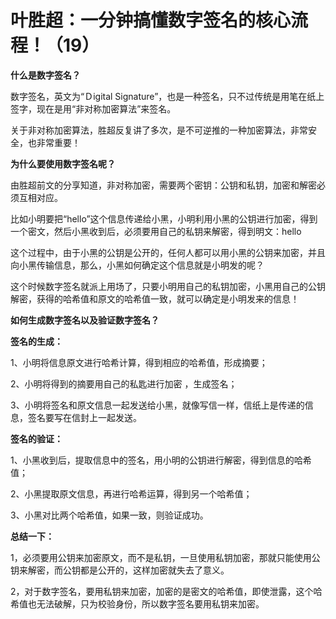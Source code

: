 # 叶胜超：一分钟搞懂数字签名的核心流程！（19）



**什么是数字签名？**



数字签名，英文为“Ｄigital Signature”，也是一种签名，只不过传统是用笔在纸上签字，现在是用“非对称加密算法”来签名。



关于非对称加密算法，胜超反复讲了多次，是不可逆推的一种加密算法，非常安全，也非常重要！







**为什么要使用数字签名呢？**



由胜超前文的分享知道，非对称加密，需要两个密钥：公钥和私钥，加密和解密必须互相对应。



比如小明要把“hello”这个信息传递给小黑，小明利用小黑的公钥进行加密，得到一个密文，然后小黑收到后，必须要用自己的私钥来解密，得到明文：hello



这个过程中，由于小黑的公钥是公开的，任何人都可以用小黑的公钥来加密，并且向小黑传输信息，那么，小黑如何确定这个信息就是小明发的呢？



这个时候数字签名就派上用场了，只要小明用自己的私钥加密，小黑用自己的公钥解密，获得的哈希值和原文的哈希值一致，就可以确定是小明发来的信息！





**如何生成数字签名以及验证数字签名？**





**签名的生成：**



1、小明将信息原文进行哈希计算，得到相应的哈希值，形成摘要；



2、小明将得到的摘要用自己的私匙进行加密 ，生成签名；



3、小明将签名和原文信息一起发送给小黑，就像写信一样，信纸上是传递的信息，签名要写在信封上一起发送。





**签名的验证：**



1、小黑收到后，提取信息中的签名，用小明的公钥进行解密，得到信息的哈希值；



2、小黑提取原文信息，再进行哈希运算，得到另一个哈希值；



3、小黑对比两个哈希值，如果一致，则验证成功。





**总结一下：**



1，必须要用公钥来加密原文，而不是私钥，一旦使用私钥加密，那就只能使用公钥来解密，而公钥都是公开的，这样加密就失去了意义。



2，对于数字签名，要用私钥来加密，加密的是密文的哈希值，即使泄露，这个哈希值也无法破解，只为校验身份，所以数字签名要用私钥来加密。
